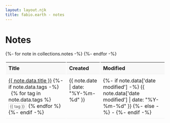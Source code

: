 ```yaml
---
layout: layout.njk
title: fabio.earth - notes
---
```


# Notes

<table>
  <thead>
    <tr>
      <th>Title</th>
      <th>Created</th>
      <th>Modified</th>
    </tr>
  </thead>
  <tbody>
  {%- for note in collections.notes -%}
    <tr>
      <td>
        <a href="{{ note.url }}">{{ note.data.title }}</a>
        {%- if note.data.tags -%}
          <span class="tags-inline">
          {% for tag in note.data.tags %}<span class="tag">{{ tag }}</span> {% endfor %}
          </span>
        {%- endif -%}
      </td>
      <td>{{ note.date | date: "%Y-%m-%d" }}</td>
      <td>
        {%- if note.data['date modified'] -%}
          {{ note.data['date modified'] | date: "%Y-%m-%d" }}
        {%- else -%}
          -
        {%- endif -%}
      </td>
    </tr>
  {%- endfor -%}
  </tbody>
</table>

<style>
table {
  border-collapse: separate;
  margin-top: 1em;
}

th, td {
  padding: 0.5em;
  text-align: left;
  vertical-align: top;
  border-bottom: 1px solid #eee;
}

th {
  background-color: #f8f8f8;
  font-weight: bold;
}

.tags-inline {
  margin-left: 0.5em;
}

.tag {
  display: inline;
  background-color: transparent;
  border: 1px solid #ddd;
  padding: 0.1em 0.3em;
  border-radius: 3px;
  font-size: 0.8em;
  margin-right: 0.2em;
  color: #555;
  white-space: nowrap;
}
</style>